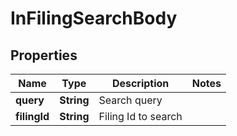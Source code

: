 

# InFilingSearchBody


## Properties

| Name | Type | Description | Notes |
|------------ | ------------- | ------------- | -------------|
|**query** | **String** | Search query |  |
|**filingId** | **String** | Filing Id to search |  |



